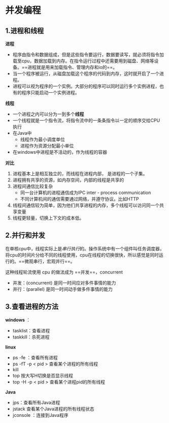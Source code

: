 #  								并发编程

## 	1.进程和线程

**进程**

- 程序由指令和数据组成，但是这些指令要运行，数据要读写，就必须将指令加载至cpu，数据加载到内存。在指令运行过程中还需要用到磁盘、网络等设备。==进程就是用来加载指令、管理内存和io的==。
- 当一个程序被运行，从磁盘加载这个程序的代码到内存，这时就开启了一个进程。
- 进程可以视为程序的一个实例。大部分的程序可以同时运行多个实例进程，也有的程序只能启动一个实例进程。



**线程**

- 一个进程之内可以分为一到多个**线程**
- 一个线程就是一个指令流，将指令流中的一条条指令以一定的顺序交给CPU 执行
- 在Java中
  - 线程作为最小调度单位
  - 进程作为资源分配最小单位
- 在windows中进程是不活动的，作为线程的容器





**对比**

1. 进程基本上是相互独立的，而线程在进程内部， 是进程的一个子集。
2. 进程拥有共享的资源，如内存空间，内部的线程是共享的
3. 进程间通信比较复杂
   - 同一台计算机的进程通信成为IPC inter - process communication
   - 不同计算机间的通信需要通过网络，并遵守协议。比如HTTP
4. 线程间通信较为简单，因为他们共享进程的内存，多个线程可以访问同一个共享变量
5. 线程更轻量，切换上下文的成本低。



## 2.并行和并发

在单核cpu中，线程实际上是*串行执行*的。操作系统中有一个组件叫任务调度器，将cpu的时间片分给不同的线程使用，cpu在线程的切换很快，所以感觉是同时运行的。==微观串行，宏观并行==。

这种线程轮流使用 cpu 的做法成为 ==并发==，concurrent



- 并发：(concurrent) 是同一时间应对多件事情的能力
- 并行：(parallel) 是同一时间动手做多件事情的能力



## 3.查看进程的方法

**windows** ： 

- tasklist：查看进程
- taskkill：杀死进程

**linux**

- ps -fe ：查看所有进程
- ps -fT -p < pid > 查看某个进程的所有线程
- kill
- top 按大写H切换是否显示线程
- top -H -p < pid > 查看某个进程pid的所有线程 



**Java**

- jps：查看所有Java进程
- jstack 查看某个Java进程的所有线程状态
- jconsole ：连接到Java程序

